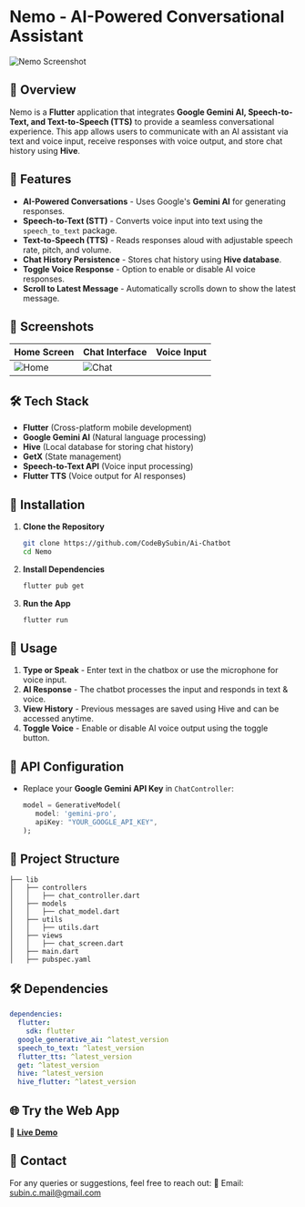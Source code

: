 # Nemo - AI-Powered Conversational Assistant

![Nemo Screenshot](https://drive.google.com/uc?export=view&id=1zHi2JLCj459nDNk5CM9Jj0fAlS4tVfdL)

## 📌 Overview
Nemo is a **Flutter** application that integrates **Google Gemini AI, Speech-to-Text, and Text-to-Speech (TTS)** to provide a seamless conversational experience. This app allows users to communicate with an AI assistant via text and voice input, receive responses with voice output, and store chat history using **Hive**.

## 🚀 Features
- **AI-Powered Conversations** - Uses Google's **Gemini AI** for generating responses.
- **Speech-to-Text (STT)** - Converts voice input into text using the `speech_to_text` package.
- **Text-to-Speech (TTS)** - Reads responses aloud with adjustable speech rate, pitch, and volume.
- **Chat History Persistence** - Stores chat history using **Hive database**.
- **Toggle Voice Response** - Option to enable or disable AI voice responses.
- **Scroll to Latest Message** - Automatically scrolls down to show the latest message.

## 📸 Screenshots
| Home Screen | Chat Interface | Voice Input |
|------------|---------------|------------|
| ![Home](https://drive.google.com/uc?export=view&id=1zHi2JLCj459nDNk5CM9Jj0fAlS4tVfdL) | ![Chat](https://drive.google.com/uc?export=view&id=1zHi2JLCj459nDNk5CM9Jj0fAlS4tVfdL)

## 🛠️ Tech Stack
- **Flutter** (Cross-platform mobile development)
- **Google Gemini AI** (Natural language processing)
- **Hive** (Local database for storing chat history)
- **GetX** (State management)
- **Speech-to-Text API** (Voice input processing)
- **Flutter TTS** (Voice output for AI responses)

## 🔧 Installation
1. **Clone the Repository**
   ```sh
   git clone https://github.com/CodeBySubin/Ai-Chatbot
   cd Nemo
   ```
2. **Install Dependencies**
   ```sh
   flutter pub get
   ```
3. **Run the App**
   ```sh
   flutter run
   ```

## 📝 Usage
1. **Type or Speak** - Enter text in the chatbox or use the microphone for voice input.
2. **AI Response** - The chatbot processes the input and responds in text & voice.
3. **View History** - Previous messages are saved using Hive and can be accessed anytime.
4. **Toggle Voice** - Enable or disable AI voice output using the toggle button.

## 🔑 API Configuration
- Replace your **Google Gemini API Key** in `ChatController`:
   ```dart
   model = GenerativeModel(
      model: 'gemini-pro',
      apiKey: "YOUR_GOOGLE_API_KEY",
   );
   ```

## 📂 Project Structure
```
├── lib
│   ├── controllers
│   │   ├── chat_controller.dart
│   ├── models
│   │   ├── chat_model.dart
│   ├── utils
│   │   ├── utils.dart
│   ├── views
│   │   ├── chat_screen.dart
│   ├── main.dart
│   ├── pubspec.yaml
```

## 🛠️ Dependencies
```yaml
dependencies:
  flutter:
    sdk: flutter
  google_generative_ai: ^latest_version
  speech_to_text: ^latest_version
  flutter_tts: ^latest_version
  get: ^latest_version
  hive: ^latest_version
  hive_flutter: ^latest_version
```
## 🌐 Try the Web App
🔗 **[Live Demo](https://lnkd.in/gzMF63q7)**

## 📩 Contact
For any queries or suggestions, feel free to reach out:
📧 Email: subin.c.mail@gmail.com


